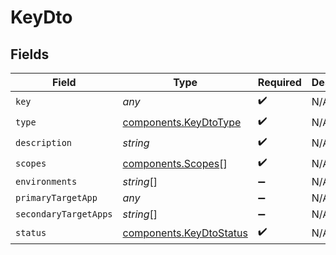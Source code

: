 # KeyDto


## Fields

| Field                                                              | Type                                                               | Required                                                           | Description                                                        |
| ------------------------------------------------------------------ | ------------------------------------------------------------------ | ------------------------------------------------------------------ | ------------------------------------------------------------------ |
| `key`                                                              | *any*                                                              | :heavy_check_mark:                                                 | N/A                                                                |
| `type`                                                             | [components.KeyDtoType](../../models/components/keydtotype.md)     | :heavy_check_mark:                                                 | N/A                                                                |
| `description`                                                      | *string*                                                           | :heavy_check_mark:                                                 | N/A                                                                |
| `scopes`                                                           | [components.Scopes](../../models/components/scopes.md)[]           | :heavy_check_mark:                                                 | N/A                                                                |
| `environments`                                                     | *string*[]                                                         | :heavy_minus_sign:                                                 | N/A                                                                |
| `primaryTargetApp`                                                 | *any*                                                              | :heavy_minus_sign:                                                 | N/A                                                                |
| `secondaryTargetApps`                                              | *string*[]                                                         | :heavy_minus_sign:                                                 | N/A                                                                |
| `status`                                                           | [components.KeyDtoStatus](../../models/components/keydtostatus.md) | :heavy_check_mark:                                                 | N/A                                                                |